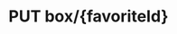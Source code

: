 #  PUT box/{favoriteId}

<api-endpoint openapi-path="../../api/backend_flashpomo-openapi.yaml" method="PUT" endpoint="/box/{favoriteId}"/>